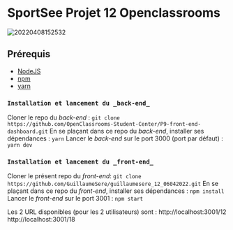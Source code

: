 #  SportSee Projet 12 Openclassrooms

![20220408152532](https://user-images.githubusercontent.com/75996200/162446275-c0967d6a-f3a1-4883-8596-fbce4c520243.png)


##  Prérequis

- [NodeJS](https://nodejs.org/en/)
- [npm](https://www.npmjs.com/)
- [yarn](https://yarnpkg.com/getting-started/install)

### `Installation et lancement du _back-end_`

Cloner le repo du _back-end_ : `git clone https://github.com/OpenClassrooms-Student-Center/P9-front-end-dashboard.git`
En se plaçant dans ce repo du _back-end_, installer ses dépendances : `yarn`
Lancer le _back-end_ sur le port 3000 (port par défaut) : `yarn dev`

### `Installation et lancement du _front-end_`

Cloner le présent repo du _front-end_: `git clone https://github.com/GuillaumeSere/guillaumesere_12_06042022.git`
En se plaçant dans ce repo du _front-end_, installer ses dépendances : `npm install`
Lancer le _front-end_ sur le port 3001 : `npm start`

Les 2 URL disponibles (pour les 2 utilisateurs) sont :
http://localhost:3001/12
http://localhost:3001/18


